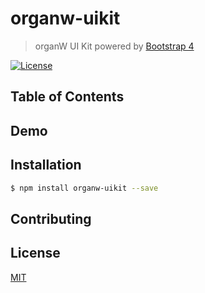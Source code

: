 # organw-uikit

> organW UI Kit powered by [Bootstrap 4](https://getbootstrap.com)

[![License](https://img.shields.io/badge/license-MIT-blue.svg?style=for-the-badge&logo=MIT)](http://opensource.org/licenses/MIT)

## Table of Contents

## Demo

## Installation

>
```bash
$ npm install organw-uikit --save
```

## Contributing

## License

[MIT](./LICENSE)
